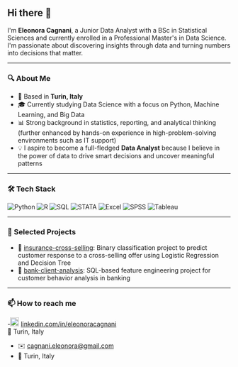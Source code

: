 ## Hi there 👋

I'm **Eleonora Cagnani**, a Junior Data Analyst with a BSc in Statistical Sciences and currently enrolled in a Professional Master's in Data Science.  
I'm passionate about discovering insights through data and turning numbers into decisions that matter.

---

### 🔍 About Me

- 📍 Based in **Turin, Italy**
- 🎓 Currently studying Data Science with a focus on Python, Machine Learning, and Big Data
- 📊 Strong background in statistics, reporting, and analytical thinking
  (further enhanced by hands-on experience in high-problem-solving environments such as IT support)
- 💡 I aspire to become a full-fledged **Data Analyst** because I believe in the power of data to drive smart decisions and uncover meaningful patterns 

---

### 🛠 Tech Stack

![Python](https://img.shields.io/badge/PYTHON-3776AB?style=for-the-badge&logo=python&logoColor=white)
![R](https://img.shields.io/badge/R-276DC3?style=for-the-badge&logo=r&logoColor=white)
![SQL](https://img.shields.io/badge/SQL-4479A1?style=for-the-badge&logo=postgresql&logoColor=white)
![STATA](https://img.shields.io/badge/STATA-005CA0?style=for-the-badge&logoColor=white)
![Excel](https://img.shields.io/badge/EXCEL-217346?style=for-the-badge&logo=microsoft-excel&logoColor=white)
![SPSS](https://img.shields.io/badge/SPSS-FF0000?style=for-the-badge&logoColor=white)
![Tableau](https://img.shields.io/badge/TABLEAU-E97627?style=for-the-badge&logo=tableau&logoColor=white)

---

### 📂 Selected Projects

- 🧠 [insurance-cross-selling](https://github.com/eleonoracagnani/insurance-cross-selling): Binary classification project to predict customer response to a cross-selling offer using Logistic Regression and Decision Tree  
- 🏦 [bank-client-analysis](https://github.com/eleonoracagnani/bank-client-analysis): SQL-based feature engineering project for customer behavior analysis in banking

---

### 📫 How to reach me

-<img src="https://cdn.jsdelivr.net/gh/devicons/devicon/icons/linkedin/linkedin-original.svg" alt="LinkedIn" width="20"/> [linkedin.com/in/eleonoracagnani](www.linkedin.com/in/eleonora-cagnani-5724b0275)  
📍 Turin, Italy
- ✉️ [cagnani.eleonora@gmail.com](mailto:cagnani.eleonora@gmail.com)
- 📍 Turin, Italy
